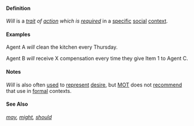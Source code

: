 #### Definition

*Will* is a *[trait](https://github.com/gcassel/Modular-Organizing-Terminology/blob/master/terms/trait.md) of [action](https://github.com/gcassel/Modular-Organizing-Terminology/blob/master/terms/act.md) which is [required](https://github.com/gcassel/Modular-Organizing-Terminology/blob/master/terms/require.md)* in a [specific](https://github.com/gcassel/Modular-Organizing-Terminology/blob/master/terms/specific.md) [social](https://github.com/gcassel/Modular-Organizing-Terminology/blob/master/terms/social.md) [context](https://github.com/gcassel/Modular-Organizing-Terminology/blob/master/terms/context.md).

#### Examples

Agent A *will* clean the kitchen every Thursday.

Agent B *will* receive X compensation every time they give Item 1 to Agent C.

#### Notes

*Will* is also often [used](https://github.com/gcassel/Modular-Organizing-Terminology/blob/master/terms/use.md) to [represent](https://github.com/gcassel/Modular-Organizing-Terminology/blob/master/terms/represent.md) [desire](https://github.com/gcassel/Modular-Organizing-Terminology/blob/master/terms/goal.md), but [MOT](https://github.com/gcassel/Modular-Organizing-Terminology) does not [recommend](https://github.com/gcassel/Modular-Organizing-Terminology/blob/master/terms/recommend.md) that use in [formal](https://github.com/gcassel/Modular-Organizing-Terminology/blob/master/terms/form.md) contexts.

#### See Also

*[may](https://github.com/gcassel/Modular-Organizing-Terminology/blob/master/terms/may.md), [might](https://github.com/gcassel/Modular-Organizing-Terminology/blob/master/terms/might.md), [should](https://github.com/gcassel/Modular-Organizing-Terminology/blob/master/terms/should.md)*

